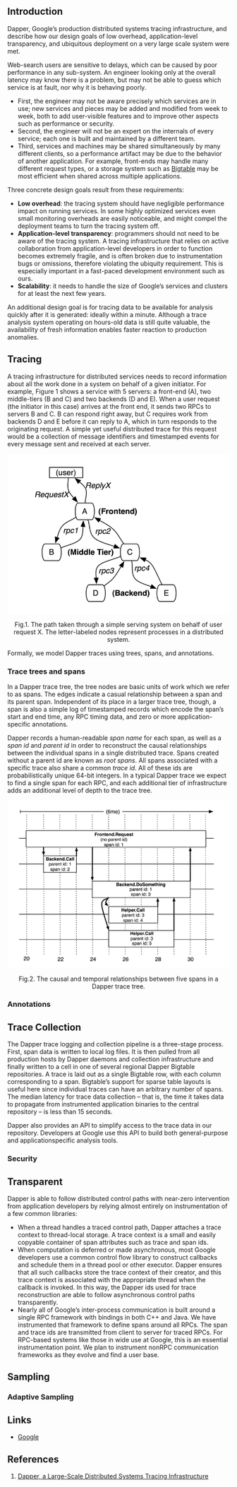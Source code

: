 ## Introduction

Dapper, Google’s production distributed systems tracing infrastructure, and describe how our design goals of low overhead, application-level transparency, and ubiquitous deployment on a very large scale system were met.

Web-search users are sensitive to delays, which can be caused by poor performance in any sub-system.
An engineer looking only at the overall latency may know there is a problem, but may not be able to guess which service is at fault, nor why it is behaving poorly.

- First, the engineer may not be aware precisely which services are in use; new services and pieces may be added and modified from week to week, both to add user-visible features and to improve other aspects such as performance or security.
- Second, the engineer will not be an expert on the internals of every service; each one is built and maintained by a different team.
- Third, services and machines may be shared simultaneously by many different clients, so a performance artifact may be due to the behavior of another application.
  For example, front-ends may handle many different request types, or a storage system such as [Bigtable](/docs/CS/Distributed/Bigtable.md) may be most efficient when shared across multiple applications.

Three concrete design goals result from these requirements:

- **Low overhead**: the tracing system should have negligible performance impact on running services.
  In some highly optimized services even small monitoring overheads are easily noticeable, and might compel the deployment teams to turn the tracing system off.
- **Application-level transparency**: programmers should not need to be aware of the tracing system.
  A tracing infrastructure that relies on active collaboration from application-level developers in order to function becomes extremely fragile, and is often broken due to instrumentation bugs or omissions, therefore violating the ubiquity requirement.
  This is especially important in a fast-paced development environment such as ours.
- **Scalability**: it needs to handle the size of Google’s services and clusters for at least the next few years.

An additional design goal is for tracing data to be available for analysis quickly after it is generated: ideally within a minute.
Although a trace analysis system operating on hours-old data is still quite valuable, the availability of fresh information enables faster reaction to production anomalies.

## Tracing

A tracing infrastructure for distributed services needs to record information about all the work done in a system on behalf of a given initiator.
For example, Figure 1 shows a service with 5 servers: a front-end (A), two middle-tiers (B and C) and two backends (D and E).
When a user request (the initiator in this case) arrives at the front end, it sends two RPCs to servers B and C.
B can respond right away, but C requires work from backends D and E before it can reply to A, which in turn responds to the originating request.
A simple yet useful distributed trace for this request would be a collection of message identifiers and timestamped events for every message sent and received at each server.

<div style="text-align: center;">

![Fig.1. The path taken through a simple serving system on behalf of user request X. The letter-labeled nodes represent processes in a distributed system.](./img/Dapper_Path.png)

</div>

<p style="text-align: center;">Fig.1. The path taken through a simple serving system on behalf of user request X. The letter-labeled nodes represent processes in a distributed system.</p>

Formally, we model Dapper traces using trees, spans, and annotations.

### Trace trees and spans

In a Dapper trace tree, the tree nodes are basic units of work which we refer to as spans.
The edges indicate a casual relationship between a span and its parent span.
Independent of its place in a larger trace tree, though, a span is also a simple log of timestamped records which encode the span’s start and end time, any RPC timing data, and zero or more application-specific annotations.

Dapper records a human-readable *span name* for each span, as well as a *span id* and *parent id* in order to reconstruct the causal relationships between the individual spans in a single distributed trace.
Spans created without a parent id are known as *root spans*.
All spans associated with a specific trace also share a common *trace id*.
All of these ids are probabilistically unique 64-bit integers.
In a typical Dapper trace we expect to find a single span for each RPC, and each additional tier of infrastructure adds an additional level of depth to the trace tree.

<div style="text-align: center;">

![Fig.2. The causal and temporal relationships between five spans in a Dapper trace tree.](./img/Dapper_Span.png)

</div>

<p style="text-align: center;">Fig.2. The causal and temporal relationships between five spans in a Dapper trace tree.</p>

### Annotations

## Trace Collection

The Dapper trace logging and collection pipeline is a three-stage process.
First, span data is written to local log files.
It is then pulled from all production hosts by Dapper daemons and collection infrastructure and finally written to a cell in one of several regional Dapper Bigtable repositories.
A trace is laid out as a single Bigtable row, with each column corresponding to a span.
Bigtable’s support for sparse table layouts is useful here since individual traces can have an arbitrary number of spans.
The median latency for trace data collection – that is, the time it takes data to propagate from instrumented application binaries to the central repository – is less than 15 seconds.

Dapper also provides an API to simplify access to the trace data in our repository.
Developers at Google use this API to build both general-purpose and applicationspecific analysis tools.

### Security

## Transparent

Dapper is able to follow distributed control paths with near-zero intervention from application developers by relying almost entirely on instrumentation of a few common libraries:

- When a thread handles a traced control path, Dapper attaches a trace context to thread-local storage.
  A trace context is a small and easily copyable container of span attributes such as trace and span ids.
- When computation is deferred or made asynchronous, most Google developers use a common control flow library to construct callbacks and schedule them in a thread pool or other executor.
  Dapper ensures that all such callbacks store the trace context of their creator, and this trace context is associated with the appropriate thread when the callback is invoked.
  In this way, the Dapper ids used for trace reconstruction are able to follow asynchronous control paths transparently.
- Nearly all of Google’s inter-process communication is built around a single RPC framework with bindings in both C++ and Java.
  We have instrumented that framework to define spans around all RPCs.
  The span and trace ids are transmitted from client to server for traced RPCs. For RPC-based systems like those in wide use at Google, this is an essential instrumentation point.
  We plan to instrument nonRPC communication frameworks as they evolve and find a user base.

## Sampling

### Adaptive Sampling

## Links

- [Google](/docs/CS/Distributed/Google.md)

## References

1. [Dapper, a Large-Scale Distributed Systems Tracing Infrastructure](https://www.researchgate.net/publication/239595848_Dapper_a_Large-Scale_Distributed_Systems_Tracing_Infrastructure)
